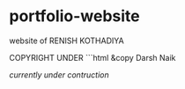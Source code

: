 ﻿# portfolio-website

website of RENISH KOTHADIYA

COPYRIGHT UNDER ```html &copy Darsh Naik

*currently under contruction*
